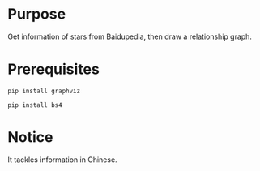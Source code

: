 # Purpose

Get information of stars from Baidupedia, then draw a relationship graph.

# Prerequisites

`pip install graphviz`

`pip install bs4`

# Notice

It tackles information in Chinese.